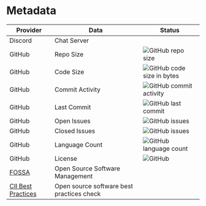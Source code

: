 # Metadata

| Provider                                                              | Data                                      | Status                                                                                                                                                                              |
| --------------------------------------------------------------------- | ----------------------------------------- | ----------------------------------------------------------------------------------------------------------------------------------------------------------------------------------- |
| Discord                                                               | Chat Server                               |                                                                                                                                                                                     |
| GitHub                                                                | Repo Size                                 | ![GitHub repo size](https://img.shields.io/github/repo-size/manastalukdar/template-repo)                                                                                            |
| GitHub                                                                | Code Size                                 | ![GitHub code size in bytes](https://img.shields.io/github/languages/code-size/manastalukdar/template-repo)                                                                         |
| GitHub                                                                | Commit Activity                           | ![GitHub commit activity](https://img.shields.io/github/commit-activity/m/manastalukdar/template-repo)                                                                              |
| GitHub                                                                | Last Commit                               | ![GitHub last commit](https://img.shields.io/github/last-commit/manastalukdar/template-repo)                                                                                        |
| GitHub                                                                | Open Issues                               | ![GitHub issues](https://img.shields.io/github/issues-raw/manastalukdar/template-repo)                                                                                              |
| GitHub                                                                | Closed Issues                             | ![GitHub issues](https://img.shields.io/github/issues-closed/manastalukdar/template-repo)                                                                                           |
| GitHub                                                                | Language Count                            | ![GitHub language count](https://img.shields.io/github/languages/count/manastalukdar/template-repo)                                                                                 |
| GitHub                                                                | License                                   | ![GitHub](https://img.shields.io/github/license/manastalukdar/template-repo)                                                                                                        |
| [FOSSA](https://fossa.com/)                                           | Open Source Software Management           |                                                                                                                                                                                     |
| [CII Best Practices](https://bestpractices.coreinfrastructure.org/en) | Open source software best practices check |                                                                                                                                                                                     |

<!--
| N/A | david-dm | Check node.js dependency status | [![Dependency Status](https://david-dm.org/manastalukdar/template-repo.svg?path=website)](https://david-dm.org/manastalukdar/template-repo?path=website) |
| N/A | david-dm | Check node.js dev dependency status | [![devDependencies Status](https://david-dm.org/manastalukdar/template-repo/dev-status.svg?path=website)](https://david-dm.org/manastalukdar/template-repo?path=website&type=dev) |
>
